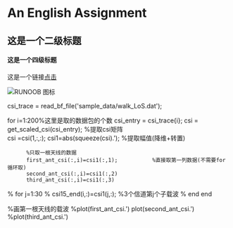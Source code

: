 # An English Assignment
## 这是一个二级标题
#### 这是一个四级标题

这是一个链接[点击](http://www.baidu.com)

![RUNOOB 图标](http://static.runoob.com/images/runoob-logo.png)

  csi_trace = read_bf_file('sample_data/walk_LoS.dat');

  for i=1:200%这里是取的数据包的个数
          csi_entry = csi_trace{i};
          csi = get_scaled_csi(csi_entry); %提取csi矩阵    
          csi =csi(1,:,:);
          csi1=abs(squeeze(csi).');          %提取幅值(降维+转置)

          %只取一根天线的数据
          first_ant_csi(:,i)=csi1(:,1);           %直接取第一列数据(不需要for循环取)
          second_ant_csi(:,i)=csi1(:,2)
          third_ant_csi(:,i)=csi1(:,3)

  %         for j=1:30
  %             csi15_end(i,:)=csi1(j,:);           %3个信道第j个子载波
  %         end
  end

  %画第一根天线的载波
  %plot(first_ant_csi.')
  plot(second_ant_csi.')
  %plot(third_ant_csi.')

